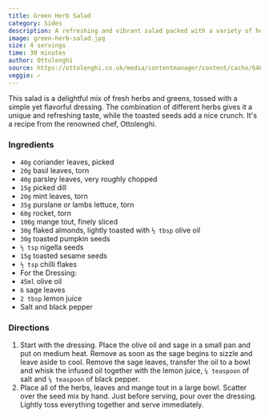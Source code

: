 ```yaml
---
title: Green Herb Salad
category: Sides
description: A refreshing and vibrant salad packed with a variety of herbs and seeds. Perfect for a light lunch or as a side dish.
image: green-herb-salad.jpg
size: 4 servings
time: 30 minutes
author: Ottolenghi
source: https://ottolenghi.co.uk/media/contentmanager/content/cache/646x458//green-herb-salad.jpg
veggie: ✓
---
```


This salad is a delightful mix of fresh herbs and greens, tossed with a simple yet flavorful dressing. The combination of different herbs gives it a unique and refreshing taste, while the toasted seeds add a nice crunch. It's a recipe from the renowned chef, Ottolenghi.

### Ingredients

* `40g` coriander leaves, picked
* `20g` basil leaves, torn
* `40g` parsley leaves, very roughly chopped
* `15g` picked dill
* `20g` mint leaves, torn
* `35g` purslane or lambs lettuce, torn
* `60g` rocket, torn
* `100g` mange tout, finely sliced
* `30g` flaked almonds, lightly toasted with `½ tbsp` olive oil
* `30g` toasted pumpkin seeds
* `½ tsp` nigella seeds
* `15g` toasted sesame seeds
* `½ tsp` chilli flakes
* For the Dressing:
* `45ml` olive oil
* `6` sage leaves
* `2 tbsp` lemon juice
* Salt and black pepper

### Directions

1. Start with the dressing. Place the olive oil and sage in a small pan and put on medium heat. Remove as soon as the sage begins to sizzle and leave aside to cool. Remove the sage leaves, transfer the oil to a bowl and whisk the infused oil together with the lemon juice, `¼ teaspoon` of salt and `¼ teaspoon` of black pepper.
2. Place all of the herbs, leaves and mange tout in a large bowl. Scatter over the seed mix by hand. Just before serving, pour over the dressing. Lightly toss everything together and serve immediately.